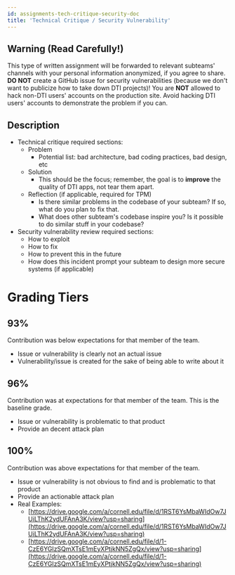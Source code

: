 ```yaml
---
id: assignments-tech-critique-security-doc
title: 'Technical Critique / Security Vulnerability'
---
```


## Warning (Read Carefully!)

This type of written assignment will be forwarded to relevant subteams&#39; channels with your personal information anonymized, if you agree to share. **DO NOT** create a GitHub issue for security vulnerabilities (because we don&#39;t want to publicize how to take down DTI projects)! You are **NOT** allowed to hack non-DTI users&#39; accounts on the production site. Avoid hacking DTI users&#39; accounts to demonstrate the problem if you can.

## Description

- Technical critique required sections:
  - Problem
    - Potential list: bad architecture, bad coding practices, bad design, etc
  - Solution
    - This should be the focus; remember, the goal is to **improve** the quality of DTI apps, not tear them apart.
  - Reflection (if applicable, required for TPM)
    - Is there similar problems in the codebase of your subteam? If so, what do you plan to fix that.
    - What does other subteam&#39;s codebase inspire you? Is it possible to do similar stuff in your codebase?
- Security vulnerability review required sections:
  - How to exploit
  - How to fix
  - How to prevent this in the future
  - How does this incident prompt your subteam to design more secure systems (if applicable)

# Grading Tiers

## 93%

Contribution was below expectations for that member of the team.

- Issue or vulnerability is clearly not an actual issue
- Vulnerability/issue is created for the sake of being able to write about it

## 96%

Contribution was at expectations for that member of the team. This is the baseline grade.

- Issue or vulnerability is problematic to that product
- Provide an decent attack plan

## 100%

Contribution was above expectations for that member of the team.

- Issue or vulnerability is not obvious to find and is problematic to that product
- Provide an actionable attack plan
- Real Examples:
  - [https://drive.google.com/a/cornell.edu/file/d/1RST6YsMbaWIdOw7JUiLThK2ydUFAnA3K/view?usp=sharing](https://drive.google.com/a/cornell.edu/file/d/1RST6YsMbaWIdOw7JUiLThK2ydUFAnA3K/view?usp=sharing)
  - [https://drive.google.com/a/cornell.edu/file/d/1-CzE6YGIzSQmXTsE1mEyXPtjkNN5ZgQx/view?usp=sharing](https://drive.google.com/a/cornell.edu/file/d/1-CzE6YGIzSQmXTsE1mEyXPtjkNN5ZgQx/view?usp=sharing)
